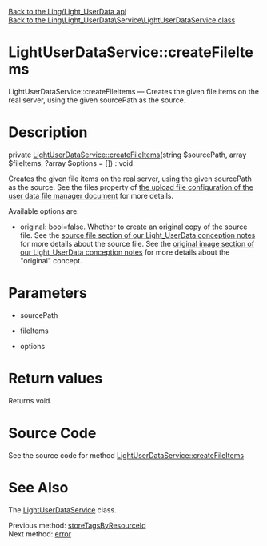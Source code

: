 [Back to the Ling/Light_UserData api](https://github.com/lingtalfi/Light_UserData/blob/master/doc/api/Ling/Light_UserData.md)<br>
[Back to the Ling\Light_UserData\Service\LightUserDataService class](https://github.com/lingtalfi/Light_UserData/blob/master/doc/api/Ling/Light_UserData/Service/LightUserDataService.md)


LightUserDataService::createFileItems
================



LightUserDataService::createFileItems — Creates the given file items on the real server, using the given sourcePath as the source.




Description
================


private [LightUserDataService::createFileItems](https://github.com/lingtalfi/Light_UserData/blob/master/doc/api/Ling/Light_UserData/Service/LightUserDataService/createFileItems.md)(string $sourcePath, array $fileItems, ?array $options = []) : void




Creates the given file items on the real server, using the given sourcePath as the source.
See the files property of [the upload file configuration of the user data file manager document](https://github.com/lingtalfi/Light_UserData/blob/master/doc/pages/user-data-file-manager.md#upload-file-configuration) for more details.

Available options are:
- original: bool=false. Whether to create an original copy of the source file.
     See the [source file section of our Light_UserData conception notes](https://github.com/lingtalfi/Light_UserData/blob/master/doc/pages/conception-notes.md#the-source-file) for more details about the source file.
     See the [original image section of our Light_UserData conception notes](https://github.com/lingtalfi/Light_UserData/blob/master/doc/pages/conception-notes.md#original-image) for more details about the "original" concept.




Parameters
================


- sourcePath

    

- fileItems

    

- options

    


Return values
================

Returns void.








Source Code
===========
See the source code for method [LightUserDataService::createFileItems](https://github.com/lingtalfi/Light_UserData/blob/master/Service/LightUserDataService.php#L1271-L1294)


See Also
================

The [LightUserDataService](https://github.com/lingtalfi/Light_UserData/blob/master/doc/api/Ling/Light_UserData/Service/LightUserDataService.md) class.

Previous method: [storeTagsByResourceId](https://github.com/lingtalfi/Light_UserData/blob/master/doc/api/Ling/Light_UserData/Service/LightUserDataService/storeTagsByResourceId.md)<br>Next method: [error](https://github.com/lingtalfi/Light_UserData/blob/master/doc/api/Ling/Light_UserData/Service/LightUserDataService/error.md)<br>


